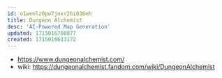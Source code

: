```yaml
---
id: o1wenlz0pw7jnxr2bi036mh
title: Dungeon Alchemist
desc: 'AI-Powered Map Generation'
updated: 1715016700877
created: 1715016613172
---
```


- https://www.dungeonalchemist.com/
- wiki: https://dungeonalchemist.fandom.com/wiki/DungeonAlchemist